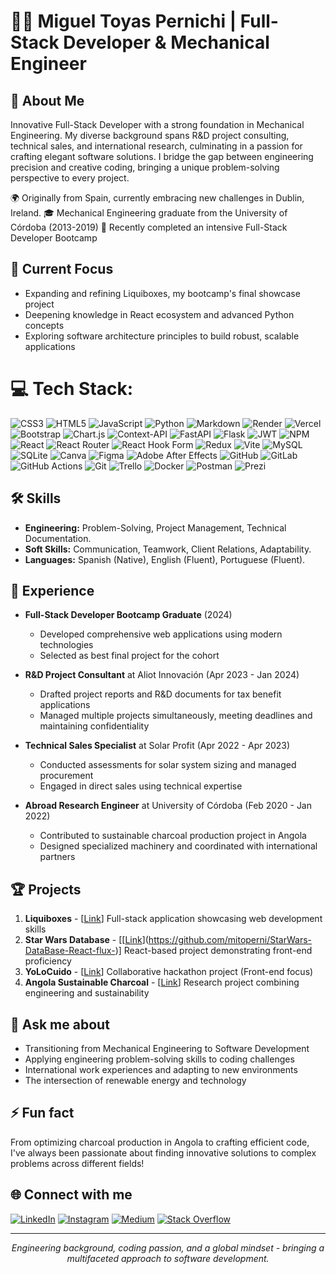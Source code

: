 # 👨‍💻 Miguel Toyas Pernichi | Full-Stack Developer & Mechanical Engineer

## 💫 About Me
Innovative Full-Stack Developer with a strong foundation in Mechanical Engineering. My diverse background spans R&D project consulting, technical sales, and international research, culminating in a passion for crafting elegant software solutions. I bridge the gap between engineering precision and creative coding, bringing a unique problem-solving perspective to every project.

🌍 Originally from Spain, currently embracing new challenges in Dublin, Ireland.
🎓 Mechanical Engineering graduate from the University of Córdoba (2013-2019)
🌱 Recently completed an intensive Full-Stack Developer Bootcamp

## 🚀 Current Focus
- Expanding and refining Liquiboxes, my bootcamp's final showcase project
- Deepening knowledge in React ecosystem and advanced Python concepts
- Exploring software architecture principles to build robust, scalable applications

# 💻 Tech Stack:
![CSS3](https://img.shields.io/badge/css3-%231572B6.svg?style=plastic&logo=css3&logoColor=white) ![HTML5](https://img.shields.io/badge/html5-%23E34F26.svg?style=plastic&logo=html5&logoColor=white) ![JavaScript](https://img.shields.io/badge/javascript-%23323330.svg?style=plastic&logo=javascript&logoColor=%23F7DF1E) ![Python](https://img.shields.io/badge/python-3670A0?style=plastic&logo=python&logoColor=ffdd54) ![Markdown](https://img.shields.io/badge/markdown-%23000000.svg?style=plastic&logo=markdown&logoColor=white) ![Render](https://img.shields.io/badge/Render-%46E3B7.svg?style=plastic&logo=render&logoColor=white) ![Vercel](https://img.shields.io/badge/vercel-%23000000.svg?style=plastic&logo=vercel&logoColor=white) ![Bootstrap](https://img.shields.io/badge/bootstrap-%238511FA.svg?style=plastic&logo=bootstrap&logoColor=white) ![Chart.js](https://img.shields.io/badge/chart.js-F5788D.svg?style=plastic&logo=chart.js&logoColor=white) ![Context-API](https://img.shields.io/badge/Context--Api-000000?style=plastic&logo=react) ![FastAPI](https://img.shields.io/badge/FastAPI-005571?style=plastic&logo=fastapi) ![Flask](https://img.shields.io/badge/flask-%23000.svg?style=plastic&logo=flask&logoColor=white) ![JWT](https://img.shields.io/badge/JWT-black?style=plastic&logo=JSON%20web%20tokens) ![NPM](https://img.shields.io/badge/NPM-%23CB3837.svg?style=plastic&logo=npm&logoColor=white) ![React](https://img.shields.io/badge/react-%2320232a.svg?style=plastic&logo=react&logoColor=%2361DAFB) ![React Router](https://img.shields.io/badge/React_Router-CA4245?style=plastic&logo=react-router&logoColor=white) ![React Hook Form](https://img.shields.io/badge/React%20Hook%20Form-%23EC5990.svg?style=plastic&logo=reacthookform&logoColor=white) ![Redux](https://img.shields.io/badge/redux-%23593d88.svg?style=plastic&logo=redux&logoColor=white) ![Vite](https://img.shields.io/badge/vite-%23646CFF.svg?style=plastic&logo=vite&logoColor=white) ![MySQL](https://img.shields.io/badge/mysql-4479A1.svg?style=plastic&logo=mysql&logoColor=white) ![SQLite](https://img.shields.io/badge/sqlite-%2307405e.svg?style=plastic&logo=sqlite&logoColor=white) ![Canva](https://img.shields.io/badge/Canva-%2300C4CC.svg?style=plastic&logo=Canva&logoColor=white) ![Figma](https://img.shields.io/badge/figma-%23F24E1E.svg?style=plastic&logo=figma&logoColor=white) ![Adobe After Effects](https://img.shields.io/badge/Adobe%20After%20Effects-9999FF.svg?style=plastic&logo=Adobe%20After%20Effects&logoColor=white) ![GitHub](https://img.shields.io/badge/github-%23121011.svg?style=plastic&logo=github&logoColor=white) ![GitLab](https://img.shields.io/badge/gitlab-%23181717.svg?style=plastic&logo=gitlab&logoColor=white) ![GitHub Actions](https://img.shields.io/badge/github%20actions-%232671E5.svg?style=plastic&logo=githubactions&logoColor=white) ![Git](https://img.shields.io/badge/git-%23F05033.svg?style=plastic&logo=git&logoColor=white) ![Trello](https://img.shields.io/badge/Trello-%23026AA7.svg?style=plastic&logo=Trello&logoColor=white) ![Docker](https://img.shields.io/badge/docker-%230db7ed.svg?style=plastic&logo=docker&logoColor=white) ![Postman](https://img.shields.io/badge/Postman-FF6C37?style=plastic&logo=postman&logoColor=white) ![Prezi](https://img.shields.io/badge/Prezi-%23000000.svg?style=plastic&logo=Prezi&logoColor=white)

## 🛠 Skills

- **Engineering:** Problem-Solving, Project Management, Technical Documentation.
- **Soft Skills:** Communication, Teamwork, Client Relations, Adaptability.
- **Languages:** Spanish (Native), English (Fluent), Portuguese (Fluent).

## 💼 Experience
- **Full-Stack Developer Bootcamp Graduate** (2024)
  - Developed comprehensive web applications using modern technologies
  - Selected as best final project for the cohort

- **R&D Project Consultant** at Aliot Innovación (Apr 2023 - Jan 2024)
  - Drafted project reports and R&D documents for tax benefit applications
  - Managed multiple projects simultaneously, meeting deadlines and maintaining confidentiality

- **Technical Sales Specialist** at Solar Profit (Apr 2022 - Apr 2023)
  - Conducted assessments for solar system sizing and managed procurement
  - Engaged in direct sales using technical expertise

- **Abroad Research Engineer** at University of Córdoba (Feb 2020 - Jan 2022)
  - Contributed to sustainable charcoal production project in Angola
  - Designed specialized machinery and coordinated with international partners

## 🏆 Projects
1. **Liquiboxes** - [[Link](https://sample-service-name-3no0.onrender.com/)] Full-stack application showcasing web development skills
2. **Star Wars Database** - [[[Link](https://sample-service-name-3no0.onrender.com/)](https://github.com/mitoperni/StarWars-DataBase-React-flux-)] React-based project demonstrating front-end proficiency
3. **YoLoCuido** - [[Link](https://yolocuido.vercel.app/)] Collaborative hackathon project (Front-end focus)
4. **Angola Sustainable Charcoal** - [[Link](https://www.uco.es/servicios/actualidad/reportajes/item/137987-reportaje-plan-propio-cooperacion)] Research project combining engineering and sustainability

## 💬 Ask me about
- Transitioning from Mechanical Engineering to Software Development
- Applying engineering problem-solving skills to coding challenges
- International work experiences and adapting to new environments
- The intersection of renewable energy and technology

## ⚡ Fun fact
From optimizing charcoal production in Angola to crafting efficient code, I've always been passionate about finding innovative solutions to complex problems across different fields!

## 🌐 Connect with me
[![LinkedIn](https://img.shields.io/badge/LinkedIn-%230077B5.svg?logo=linkedin&logoColor=white)](https://linkedin.com/in/migueltoyaspernichi)
[![Instagram](https://img.shields.io/badge/Instagram-%23E4405F.svg?logo=Instagram&logoColor=white)](https://instagram.com/mpernichi)
[![Medium](https://img.shields.io/badge/Medium-12100E?logo=medium&logoColor=white)](https://medium.com/@mitoperni)
[![Stack Overflow](https://img.shields.io/badge/-Stackoverflow-FE7A16?logo=stack-overflow&logoColor=white)](https://stackoverflow.com/users/mitoperni)

---

<p align="center">
<i>Engineering background, coding passion, and a global mindset - bringing a multifaceted approach to software development.</i>
</p>

  
<!-- Proudly created with GPRM ( https://gprm.itsvg.in ) -->
